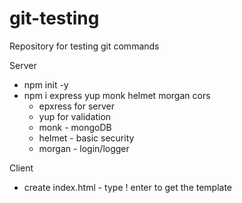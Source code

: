 # git-testing
Repository for testing git commands

Server
- npm init -y
- npm i express yup monk helmet morgan cors
    - epxress for server
    - yup for validation
    - monk - mongoDB
    - helmet - basic security
    - morgan - login/logger

Client
- create index.html - type ! enter to get the template